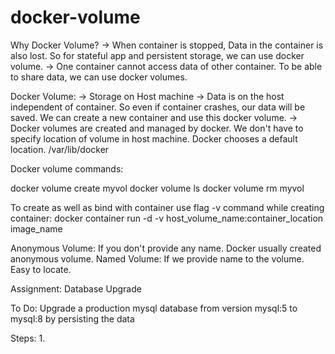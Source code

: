 # docker-volume

Why Docker Volume?
-> When container is stopped, Data in the container is also lost. So for stateful app and persistent storage, we can use docker volume. 
-> One container cannot access data of other container. To be able to share data, we can use docker volumes. 

Docker Volume: 
-> Storage on Host machine
-> Data is on the host independent of container. So even if container crashes, our data will be saved. We can create a new container and use this docker volume. 
-> Docker volumes are created and managed by docker. We don't have to specify location of volume in host machine. Docker chooses a default location. 
/var/lib/docker

Docker volume commands:

docker volume create myvol
docker volume ls
docker volume rm myvol

To create as well as bind with container use flag -v command while creating container:
docker container run -d -v host_volume_name:container_location image_name

Anonymous Volume: If you don't provide any name. Docker usually created anonymous volume.
Named Volume: If we provide name to the volume. Easy to locate. 

Assignment: Database Upgrade

To Do: 
Upgrade a production mysql database from version mysql:5 to mysql:8 by persisting the data

Steps: 
1. 
